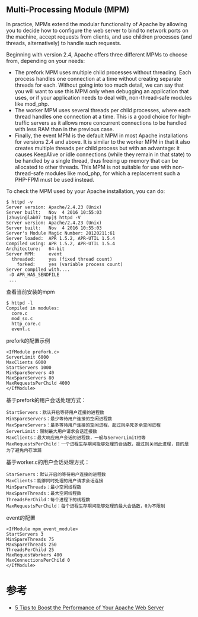 ## Multi-Processing Module (MPM)

In practice, MPMs extend the modular functionality of Apache by allowing you to decide how to configure the web server to bind to network ports on the machine, accept requests from clients, and use children processes (and threads, alternatively) to handle such requests.

Beginning with version 2.4, Apache offers three different MPMs to choose from, depending on your needs:

- The prefork MPM uses multiple child processes without threading. Each process handles one connection at a time without creating separate threads for each. Without going into too much detail, we can say that you will want to use this MPM only when debugging an application that uses, or if your application needs to deal with, non-thread-safe modules like mod_php.
- The worker MPM uses several threads per child processes, where each thread handles one connection at a time. This is a good choice for high-traffic servers as it allows more concurrent connections to be handled with less RAM than in the previous case.
- Finally, the event MPM is the default MPM in most Apache installations for versions 2.4 and above. It is similar to the worker MPM in that it also creates multiple threads per child process but with an advantage: it causes KeepAlive or idle connections (while they remain in that state) to be handled by a single thread, thus freeing up memory that can be allocated to other threads. This MPM is not suitable for use with non-thread-safe modules like mod_php, for which a replacement such a PHP-FPM must be used instead.

To check the MPM used by your Apache installation, you can do:

```
$ httpd -v
Server version: Apache/2.4.23 (Unix)
Server built:   Nov  4 2016 10:55:03
[zhuyin@lab07 tmp]$ httpd -V
Server version: Apache/2.4.23 (Unix)
Server built:   Nov  4 2016 10:55:03
Server's Module Magic Number: 20120211:61
Server loaded:  APR 1.5.2, APR-UTIL 1.5.4
Compiled using: APR 1.5.2, APR-UTIL 1.5.4
Architecture:   64-bit
Server MPM:     event
  threaded:     yes (fixed thread count)
    forked:     yes (variable process count)
Server compiled with....
 -D APR_HAS_SENDFILE
 ...
```

查看当前安装的mpm

```shell
$ httpd -l
Compiled in modules:
  core.c
  mod_so.c
  http_core.c
  event.c
```

prefork的配置示例

```
<IfModule prefork.c>
ServerLimit 6000
MaxClients 6000
StartServers 1000
MinSpareServers 40
MaxSpareServers 80
MaxRequestsPerChild 4000
</IfModule>
```

基于prefork的用户会话处理方式：

    StartServers：默认开启等待用户连接的进程数
    MinSpareServers：最少等待用户连接的空闲进程数
    MaxSpareServers：最多等待用户连接的空闲进程，超过则杀死多余空闲进程
    ServerLimit：限制最大用户请求会话连接数
    MaxClients：最大响应用户会话的进程数，一般与ServerLimit相等
    MaxRequestsPerChild：一个进程生存期间能够处理的会话数，超过则关闭此进程，目的是为了避免内存泄漏

基于worker.c的用户会话处理方式：

    StarServers：默认开启的等待用户连接的进程数
    MaxClients：能够同时处理的用户请求会话连接
    MinSpareThreads：最小空闲线程数
    MaxSpareThreads：最大空闲线程数
    ThreadsPerChild：每个进程下的线程数
    MaxRequestsPerChild：每个进程生存期间能够处理的最大会话数，0为不限制

event的配置

```
<IfModule mpm_event_module>
StartServers 3
MinSpareThreads 75
MaxSpareThreads 250
ThreadsPerChild 25
MaxRequestWorkers 400
MaxConnectionsPerChild 0
</IfModule>
```

# 参考

- [5 Tips to Boost the Performance of Your Apache Web Server](http://www.tecmint.com/apache-performance-tuning/)

